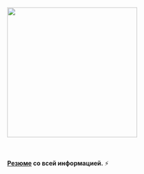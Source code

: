 # <img src="https://img.shields.io/badge/Welcome_to_my_work_space-C80036" width="300"/>
<br />

**[Резюме](https://github.com/nepavellab/CV/blob/main/CV.pdf) со всей информацией.** ⚡
